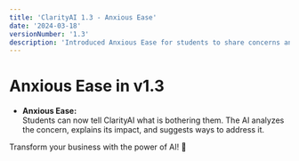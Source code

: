 ```yaml
---
title: 'ClarityAI 1.3 - Anxious Ease'
date: '2024-03-18'
versionNumber: '1.3'
description: 'Introduced Anxious Ease for students to share concerns and receive analysis and solutions.'
---
```


# Anxious Ease in v1.3

- **Anxious Ease:**  
  Students can now tell ClarityAI what is bothering them. The AI analyzes the concern, explains its impact, and suggests ways to address it.

Transform your business with the power of AI! 🚀